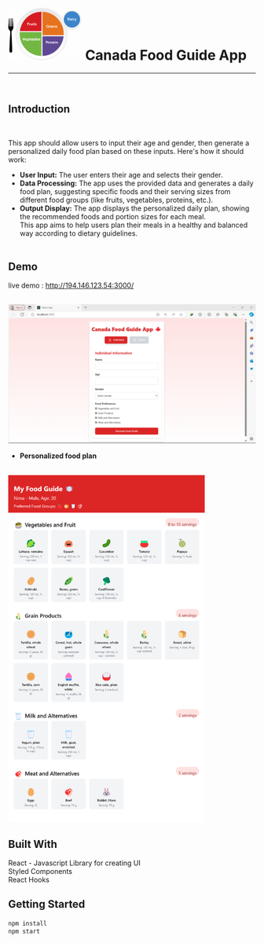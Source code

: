 # <img src="myplate-brand--labelled.png" alt="Alt text" width="150"/> Canada Food Guide App 
---  

<br>   

## Introduction
<br>

 This app should allow users to input their age and gender, then generate a personalized daily food plan based on these inputs. Here's how it should work: <br>
 
- **User Input:** The user enters their age and selects their gender. <br>
- **Data Processing:** The app uses the provided data and generates a daily food plan, suggesting specific foods and their serving sizes from different food groups (like fruits, vegetables, proteins, etc.).<br>
- **Output Display:** The app displays the personalized daily plan, showing the recommended foods and portion sizes for each meal. <br>
This app aims to help users plan their meals in a healthy and balanced way according to dietary guidelines.
<br><br>
## Demo  
live demo : http://194.146.123.54:3000/

##
 
![page1](FoofGuideApp.png)
<br>  
- **Personalized food plan**
<br> 
<img src="Nima_food_guide.png" alt="Alt text" width="400"/>
<br>

## Built With
React - Javascript Library for creating UI <br>
Styled Components <br>
React Hooks


Getting Started
---

    npm install  
    npm start

